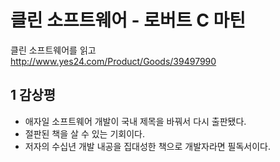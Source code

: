 # 클린 소프트웨어 - 로버트 C 마틴


클린 소프트웨어를 읽고   
http://www.yes24.com/Product/Goods/39497990

<!--more-->

## 1 감상평

- 애자일 소프트웨어 개발이 국내 제목을 바꿔서 다시 출판됐다. 
- 절판된 책을 살 수 있는 기회이다. 
- 저자의 수십년 개발 내공을 집대성한 책으로 개발자라면 필독서이다.
